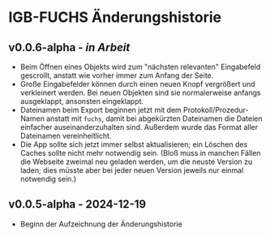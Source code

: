 IGB-FUCHS Änderungshistorie
===========================

v0.0.6-alpha - *in Arbeit*
--------------------------

- Beim Öffnen eines Objekts wird zum "nächsten relevanten" Eingabefeld gescrollt,
  anstatt wie vorher immer zum Anfang der Seite.
- Große Eingabefelder können durch einen neuen Knopf vergrößert und verkleinert werden.
  Bei neuen Objekten sind sie normalerweise anfangs ausgeklappt, ansonsten eingeklappt.
- Dateinamen beim Export beginnen jetzt mit dem Protokoll/Prozedur-Namen anstatt mit `fuchs`,
  damit bei abgekürzten Dateinamen die Dateien einfacher auseinanderzuhalten sind.
  Außerdem wurde das Format aller Dateinamen vereinheitlicht.
- Die App sollte sich jetzt immer selbst aktualisieren; ein Löschen des Caches
  sollte nicht mehr notwendig sein. (Bloß muss in manchen Fällen die Webseite
  zweimal neu geladen werden, um die neuste Version zu laden; dies müsste aber
  bei jeder neuen Version jeweils nur einmal notwendig sein.)

v0.0.5-alpha - 2024-12-19
-------------------------

- Beginn der Aufzeichnung der Änderungshistorie

